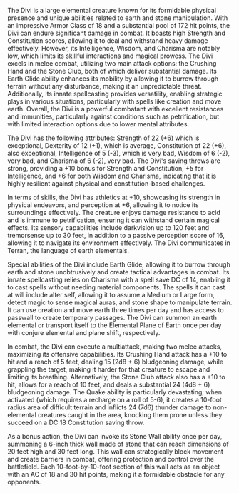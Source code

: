 The Divi is a large elemental creature known for its formidable physical presence and unique abilities related to earth and stone manipulation. With an impressive Armor Class of 18 and a substantial pool of 172 hit points, the Divi can endure significant damage in combat. It boasts high Strength and Constitution scores, allowing it to deal and withstand heavy damage effectively. However, its Intelligence, Wisdom, and Charisma are notably low, which limits its skillful interactions and magical prowess. The Divi excels in melee combat, utilizing two main attack options: the Crushing Hand and the Stone Club, both of which deliver substantial damage. Its Earth Glide ability enhances its mobility by allowing it to burrow through terrain without any disturbance, making it an unpredictable threat. Additionally, its innate spellcasting provides versatility, enabling strategic plays in various situations, particularly with spells like creation and move earth. Overall, the Divi is a powerful combatant with excellent resistances and immunities, particularly against conditions such as petrification, but with limited interaction options due to lower mental attributes.

The Divi has the following attributes: Strength of 22 (+6) which is exceptional, Dexterity of 12 (+1), which is average, Constitution of 22 (+6), also exceptional, Intelligence of 5 (-3), which is very bad, Wisdom of 6 (-2), very bad, and Charisma of 6 (-2), very bad. The Divi's saving throws are strong, providing a +10 bonus for Strength and Constitution, +5 for Intelligence, and +6 for both Wisdom and Charisma, indicating that it is highly resilient against physical and constitution-based challenges.

In terms of skills, the Divi has athletics at +10, showcasing its strength in physical endeavors, and perception at +6, allowing it to notice its surroundings effectively. The creature enjoys damage resistance to acid and is immune to petrification, ensuring it can withstand certain magical effects. Its sensory capabilities include darkvision up to 120 feet and tremorsense up to 30 feet, in addition to a passive perception score of 16, allowing it to navigate its environment effectively. The Divi communicates in Terran, the language of earth elementals.

Special abilities of the Divi include Earth Glide, allowing it to burrow through earth and stone unobtrusively and create tactical advantages in combat. Its innate spellcasting relies on Charisma with a spell save DC of 14, enabling it to cast spells without needing material components. The spells it can cast at will include alter self, allowing it to assume a Medium or Large form, detect magic to sense magical auras, and stone shape to manipulate terrain. It can use creation and move earth three times per day and has access to passwall to create temporary passages. The Divi can summon an earth elemental or transport itself to the Elemental Plane of Earth once per day with conjure elemental and plane shift, respectively.

In combat, the Divi can execute a multiattack, making two melee attacks, maximizing its offensive capabilities. Its Crushing Hand attack has a +10 to hit and a reach of 5 feet, dealing 15 (2d8 + 6) bludgeoning damage, while grappling the target, making it harder for that creature to escape and limiting its breathing. Alternatively, the Stone Club attack also has a +10 to hit, allows for a reach of 10 feet, and deals a substantial 24 (4d8 + 6) bludgeoning damage. The Quake ability is particularly devastating; when activated (which requires a recharge on a roll of 5-6), it creates a 10-foot radius area of difficult terrain and inflicts 24 (7d6) thunder damage to non-elemental creatures caught in the area, knocking them prone unless they succeed on a DC 18 Constitution saving throw.

As a bonus action, the Divi can invoke its Stone Wall ability once per day, summoning a 6-inch thick wall made of stone that can reach dimensions of 20 feet high and 30 feet long. This wall can strategically block movement and create barriers in combat, offering protection and control over the battlefield. Each 10-foot-by-10-foot section of this wall acts as an object with an AC of 18 and 30 hit points, making it a formidable obstacle for any opponents.